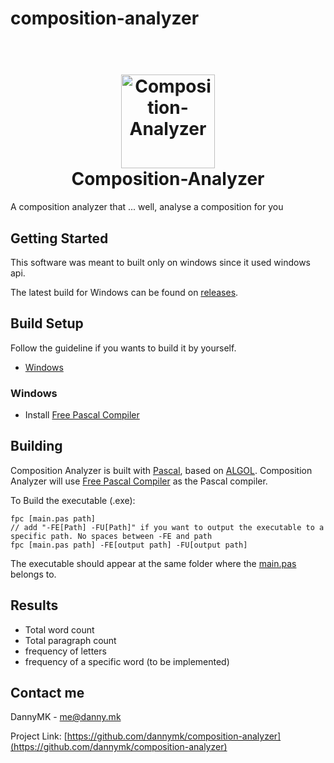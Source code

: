 <!-- <a name="readme-top"></a> -->

# composition-analyzer

<h1 align="center">
  <br>
  <a href="https://github.com/dannymk2006/composition-analyzer/"><img src="https://i.imgur.com/8MYz7fi.png" alt="Composition-Analyzer" width="150"></a>
  <br>
  <b>Composition-Analyzer</b>
  <br>
</h1>

A composition analyzer that ... well, analyse a composition for you

<!-- <p align="right">(<a href="#readme-top">back to top</a>)</p> -->

## Getting Started

This software was meant to built only on windows since it used windows api.

The latest build for Windows can be found on [releases](https://github.com/dannymk2006/composition-analyzer/releases/latest).

## Build Setup

Follow the guideline if you wants to build it by yourself.

* [Windows](#windows)

### Windows

* Install [Free Pascal Compiler](https://sourceforge.net/projects/freepascal/files/Win32/3.2.2/fpc-3.2.2.win32.and.win64.exe/download)

## Building
Composition Analyzer is built with [Pascal](https://en.wikipedia.org/wiki/Pascal_(programming_language)), based on [ALGOL](https://en.wikipedia.org/wiki/ALGOL). Composition Analyzer will use [Free Pascal Compiler](https://www.freepascal.org/) as the Pascal compiler.

To Build the executable (.exe):
```
fpc [main.pas path]
// add "-FE[Path] -FU[Path]" if you want to output the executable to a specific path. No spaces between -FE and path
fpc [main.pas path] -FE[output path] -FU[output path]
```

The executable should appear at the same folder where the [main.pas](https://github.com/dannymk2006/composition-analyzer/blob/main/main.pas?raw=1) belongs to.

## Results

- Total word count
- Total paragraph count
- frequency of letters
- frequency of a specific word (to be implemented)

## Contact me
DannyMK - me@danny.mk

Project Link: [https://github.com/dannymk/composition-analyzer](https://github.com/dannymk/composition-analyzer)